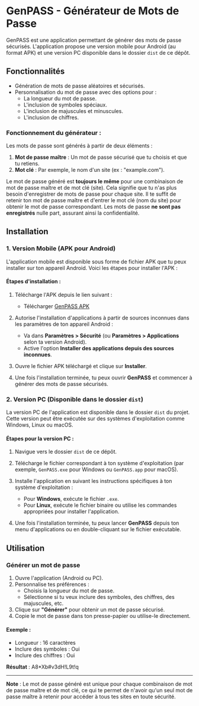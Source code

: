# GenPASS - Générateur de Mots de Passe

GenPASS est une application permettant de générer des mots de passe sécurisés. L'application propose une version mobile pour Android (au format APK) et une version PC disponible dans le dossier `dist` de ce dépôt.

## Fonctionnalités
- Génération de mots de passe aléatoires et sécurisés.
- Personnalisation du mot de passe avec des options pour :
  - La longueur du mot de passe.
  - L'inclusion de symboles spéciaux.
  - L'inclusion de majuscules et minuscules.
  - L'inclusion de chiffres.

### Fonctionnement du générateur :
Les mots de passe sont générés à partir de deux éléments :
1. **Mot de passe maître** : Un mot de passe sécurisé que tu choisis et que tu retiens.
2. **Mot clé** : Par exemple, le nom d'un site (ex : "example.com").

Le mot de passe généré est **toujours le même** pour une combinaison de mot de passe maître et de mot clé (site). Cela signifie que tu n'as plus besoin d'enregistrer de mots de passe pour chaque site. Il te suffit de retenir ton mot de passe maître et d'entrer le mot clé (nom du site) pour obtenir le mot de passe correspondant. Les mots de passe **ne sont pas enregistrés** nulle part, assurant ainsi la confidentialité.

## Installation

### 1. Version Mobile (APK pour Android)
L'application mobile est disponible sous forme de fichier APK que tu peux installer sur ton appareil Android. Voici les étapes pour installer l'APK :

#### Étapes d'installation :
1. Télécharge l'APK depuis le lien suivant :
   - Télécharger [GenPASS APK](lien_vers_ton_apk_github)

2. Autorise l'installation d'applications à partir de sources inconnues dans les paramètres de ton appareil Android :
   - Va dans **Paramètres > Sécurité** (ou **Paramètres > Applications** selon ta version Android).
   - Active l'option **Installer des applications depuis des sources inconnues**.

3. Ouvre le fichier APK téléchargé et clique sur **Installer**.

4. Une fois l'installation terminée, tu peux ouvrir **GenPASS** et commencer à générer des mots de passe sécurisés.

### 2. Version PC (Disponible dans le dossier `dist`)
La version PC de l'application est disponible dans le dossier `dist` du projet. Cette version peut être exécutée sur des systèmes d'exploitation comme Windows, Linux ou macOS.

#### Étapes pour la version PC :
1. Navigue vers le dossier `dist` de ce dépôt.
2. Télécharge le fichier correspondant à ton système d'exploitation (par exemple, `GenPASS.exe` pour Windows ou `GenPASS.app` pour macOS).
3. Installe l'application en suivant les instructions spécifiques à ton système d'exploitation :
   - Pour **Windows**, exécute le fichier `.exe`.
   - Pour **Linux**, exécute le fichier binaire ou utilise les commandes appropriées pour installer l'application.

4. Une fois l'installation terminée, tu peux lancer **GenPASS** depuis ton menu d'applications ou en double-cliquant sur le fichier exécutable.

## Utilisation

### Générer un mot de passe
1. Ouvre l'application (Android ou PC).
2. Personnalise tes préférences :
   - Choisis la longueur du mot de passe.
   - Sélectionne si tu veux inclure des symboles, des chiffres, des majuscules, etc.
3. Clique sur **"Générer"** pour obtenir un mot de passe sécurisé.
4. Copie le mot de passe dans ton presse-papier ou utilise-le directement.

#### Exemple :
- Longueur : 16 caractères
- Inclure des symboles : Oui
- Inclure des chiffres : Oui

**Résultat** : A8*Xb#v3dH!L9t!q

---

**Note** : Le mot de passe généré est unique pour chaque combinaison de mot de passe maître et de mot clé, ce qui te permet de n'avoir qu'un seul mot de passe maître à retenir pour accéder à tous tes sites en toute sécurité.

